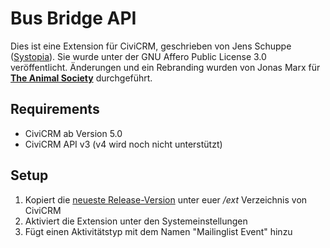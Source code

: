 # Bus Bridge API

Dies ist eine Extension für CiviCRM, geschrieben von Jens Schuppe ([Systopia](https://systopia.de)). Sie wurde unter der GNU Affero Public License 3.0 veröffentlicht.
Änderungen und ein Rebranding wurden von Jonas Marx für **[The Animal Society](https://animalsociety.de)** durchgeführt.

## Requirements

- CiviCRM ab Version 5.0
- CiviCRM API v3 (v4 wird noch nicht unterstützt)

## Setup

1. Kopiert die [neueste Release-Version](https://github.com/jonasTAS/Bus-Bridge/releases) unter euer */ext* Verzeichnis von CiviCRM
2. Aktiviert die Extension unter den Systemeinstellungen
3. Fügt einen Aktivitätstyp mit dem Namen "Mailinglist Event" hinzu